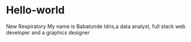 # Hello-world
New Respiratory
My name is Babatunde Idris,a data analyst, full stack web developer and a graphics designer

